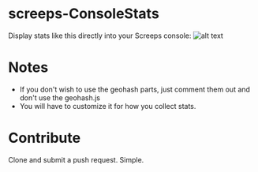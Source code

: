 # screeps-ConsoleStats

Display stats like this directly into your Screeps console:
![alt text][screen-cap1]

[screen-cap1]: http://i.imgur.com/7rVEeBq.png "Sample Screen Capture"

# Notes

* If you don't wish to use the geohash parts, just comment them out and don't use the geohash.js
* You will have to customize it for how you collect stats.

# Contribute

Clone and submit a push request. Simple.
